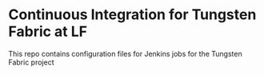 # Continuous Integration for Tungsten Fabric at LF

This repo contains configuration files for Jenkins jobs for the
Tungsten Fabric project

